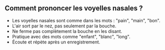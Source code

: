 ## Comment prononcer les voyelles nasales ?

- Les voyelles nasales sont comme dans les mots : "pain", "main", "bon".
- L'air sort par le nez, pas seulement par la bouche.
- Ne ferme pas complètement la bouche en les disant.
- Pratique avec des mots comme "enfant", "blanc", "long".
- Écoute et répète après un enregistrement.
